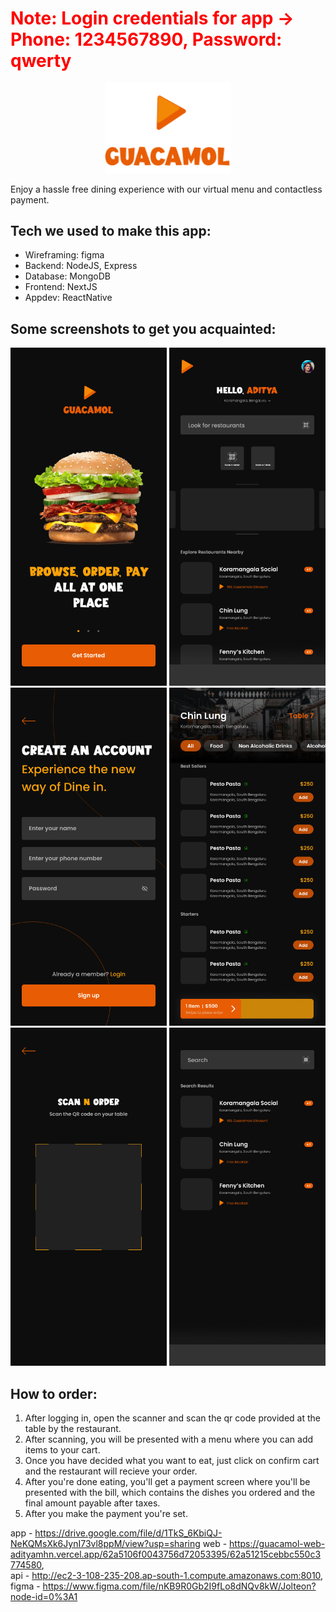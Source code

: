 <h1 style="color:red;" >Note: Login credentials for app -> Phone: 1234567890, Password: qwerty</h1>

<p align="center">
<img src="./images/logo.png" alt="drawing" width=40% margin="120">
</p>
Enjoy a hassle free dining experience with our virtual menu and contactless payment.

## Tech we used to make this app:

- Wireframing: figma
- Backend: NodeJS, Express
- Database: MongoDB
- Frontend: NextJS
- Appdev: ReactNative

## Some screenshots to get you acquainted:

<p align="center">
   <img src="./images/Initial.jpg" alt="drawing" width="250"/>   
   <img src="./images/Home.jpg" alt="drawing" width="250"/>
   <img src="./images/Sign up.jpg" alt="drawing" width="250"/>
   <img src="./images/Menu.jpg" alt="drawing" width="250"/>
   <img src="./images/Scan.jpg" alt="drawing" width="250"/>
   <img src="./images/Search.jpg" alt="drawing" width="250"/>
</p>

## How to order:

1. After logging in, open the scanner and scan the qr code provided at the table by the restaurant.
2. After scanning, you will be presented with a menu where you can add items to your cart.
3. Once you have decided what you want to eat, just click on confirm cart and the restaurant will recieve your order.
4. After you're done eating, you'll get a payment screen where you'll be presented with the bill, which contains the dishes you ordered and the final amount payable after taxes.
5. After you make the payment you're set.


app - https://drive.google.com/file/d/1TkS_6KbiQJ-NeKQMsXk6JynI73vl8ppM/view?usp=sharing
web -  https://guacamol-web-adityamhn.vercel.app/62a5106f0043756d72053395/62a51215cebbc550c3774580,   
api -  http://ec2-3-108-235-208.ap-south-1.compute.amazonaws.com:8010,  
figma - [https://www.figma.com/file/nKB9R0Gb2I9fLo8dNQv8kW/Jolteon?node-id=0%3A1 ](https://www.figma.com/file/nKB9R0Gb2I9fLo8dNQv8kW/Guacamole?node-id=0%3A1)
